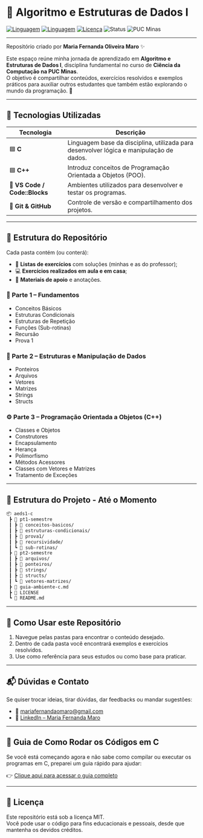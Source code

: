 # 🧠 Algoritmo e Estruturas de Dados I  

[![Linguagem](https://img.shields.io/badge/Linguagem-C-blue.svg)](https://en.wikipedia.org/wiki/C_(programming_language))
[![Linguagem](https://img.shields.io/badge/Linguagem-C++-00599C.svg)](https://isocpp.org/)
[![Licença](https://img.shields.io/badge/Licença-MIT-green.svg)](./LICENSE)
![Status](https://img.shields.io/badge/Status-Em%20andamento-yellow.svg)
![PUC Minas](https://img.shields.io/badge/Instituição-PUC%20Minas-blueviolet.svg)

---

Repositório criado por **Maria Fernanda Oliveira Maro** ✨  

Este espaço reúne minha jornada de aprendizado em **Algoritmo e Estruturas de Dados I**, disciplina fundamental no curso de **Ciência da Computação na PUC Minas**.  
O objetivo é compartilhar conteúdos, exercícios resolvidos e exemplos práticos para auxiliar outros estudantes que também estão explorando o mundo da programação. 🚀  

---

## 🧰 Tecnologias Utilizadas  

| Tecnologia | Descrição |
|-------------|------------|
| 🟦 **C** | Linguagem base da disciplina, utilizada para desenvolver lógica e manipulação de dados. |
| 🟦 **C++** | Introduz conceitos de Programação Orientada a Objetos (POO). |
| 🧩 **VS Code / Code::Blocks** | Ambientes utilizados para desenvolver e testar os programas. |
| 💾 **Git & GitHub** | Controle de versão e compartilhamento dos projetos. |

---

## 📁 Estrutura do Repositório  

Cada pasta contém (ou conterá):  
- 🧩 **Listas de exercícios** com soluções (minhas e as do professor);  
- 💻 **Exercícios realizados em aula e em casa**;  
- 📝 **Materiais de apoio** e anotações.  

### 🧱 Parte 1 – Fundamentos  
- Conceitos Básicos  
- Estruturas Condicionais  
- Estruturas de Repetição  
- Funções (Sub-rotinas)  
- Recursão  
- Prova 1  

### 🧭 Parte 2 – Estruturas e Manipulação de Dados  
- Ponteiros  
- Arquivos  
- Vetores  
- Matrizes  
- Strings  
- Structs  

### ⚙️ Parte 3 – Programação Orientada a Objetos (C++)  
- Classes e Objetos  
- Construtores  
- Encapsulamento  
- Herança  
- Polimorfismo  
- Métodos Acessores  
- Classes com Vetores e Matrizes  
- Tratamento de Exceções  

---

## 🌳 Estrutura do Projeto - Até o Momento

```bash
📦 aeds1-c
 ┣ 📂 pt1-semestre
 ┃ ┣ 📜 conceitos-basicos/
 ┃ ┣ 📜 estruturas-condicionais/
 ┃ ┣ 📜 prova1/
 ┃ ┣ 📜 recursividade/
 ┃ ┗ 📜 sub-rotinas/
 ┣ 📂 pt2-semestre
 ┃ ┣ 📜 arquivos/
 ┃ ┣ 📜 ponteiros/
 ┃ ┣ 📜 strings/
 ┃ ┣ 📜 structs/
 ┃ ┗ 📜 vetores-matrizes/
 ┣ 📜 guia-ambiente-c.md
 ┣ 📜 LICENSE
 ┗ 📜 README.md
```

---

## 🚀 Como Usar este Repositório  

1. Navegue pelas pastas para encontrar o conteúdo desejado.  
2. Dentro de cada pasta você encontrará exemplos e exercícios resolvidos.  
3. Use como referência para seus estudos ou como base para praticar.  

---

## 📬 Dúvidas e Contato  

Se quiser trocar ideias, tirar dúvidas, dar feedbacks ou mandar sugestões:  

- 📧 [mariafernandaomaro@gmail.com](mailto:mariafernandaomaro@gmail.com)  
- 💼 [LinkedIn – Maria Fernanda Maro](https://www.linkedin.com/in/maria-fernanda-maro)  

---

## 📖 Guia de Como Rodar os Códigos em C  

Se você está começando agora e não sabe como compilar ou executar os programas em C, preparei um guia rápido para ajudar:  

👉 [Clique aqui para acessar o guia completo](./guia-ambiente-c.md)  

---

## 📄 Licença  

Este repositório está sob a licença MIT.  
Você pode usar o código para fins educacionais e pessoais, desde que mantenha os devidos créditos.  
